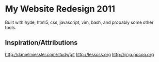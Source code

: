 # My Website Redesign 2011

Built with hyde, html5, css, javascript, vim, bash, and probably some other tools.

## Inspiration/Attributions
<http://danielmiessler.com/study/git>
<http://lesscss.org>
<http://jinja.pocoo.org>
